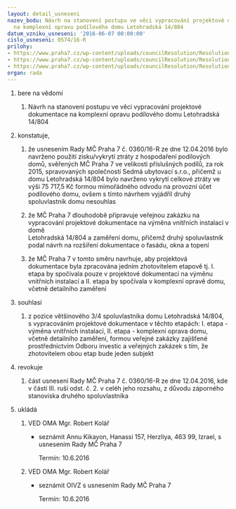 ```yaml
---
layout: detail_usneseni
nazev_bodu: Návrh na stanovení postupu ve věci vypracování projektové dokumentace
  na komplexní opravu podílového domu Letohradská 14/804
datum_vzniku_usneseni: '2016-06-07 00:00:00'
cislo_usneseni: 0574/16-R
prilohy:
- https://www.praha7.cz/wp-content/uploads/councilResolution/Resolutions/27802/export/DZ_PDLet804~70074.docx
- https://www.praha7.cz/wp-content/uploads/councilResolution/Resolutions/27802/export/02_PDLet804~70073.pdf
- https://www.praha7.cz/wp-content/uploads/councilResolution/Resolutions/27802/export/export~298535.pdf
organ: rada
---
```

<ol id="urzList" class="urzList_view"><li id="" class="urzClass1"><span name="1">bere na vědomí</span><ol class="urzOlClass"><li style="text-align: left;" id="" class="urzClass2"><span><p>Návrh na stanovení postupu ve věci vypracování projektové dokumentace na komplexní opravu podílového domu Letohradská 14/804</p></span></li></ol></li><li id="" class="urzClass1"><span name="50">konstatuje,</span><ol class="urzOlClass"><li style="text-align: left;" id="" class="urzClass2"><span><p>že usnesením Rady MČ Praha 7 č. 0360/16-R ze dne 12.04.2016 bylo navrženo použití zisku/vykrytí ztráty z hospodaření podílových domů, svěřených MČ Praha 7 ve velikosti příslušných podílů, za rok 2015, spravovaných společností Sedmá ubytovací s.r.o., přičemž u domu Letohradská 14/804 bylo navrženo vykrytí celkové ztráty ve výši 75 717,5 Kč formou mimořádného odvodu na provozní účet podílového domu, ovšem s tímto návrhem vyjádřil druhý spoluvlastník domu nesouhlas<br></p></span></li><li style="text-align: left;" id="" class="urzClass2"><span><p>že MČ Praha 7 dlouhodobě připravuje veřejnou zakázku na vypracování projektové dokumentace na výměna vnitřních instalací v domě<br>Letohradská 14/804 a zaměření domu, přičemž druhý spoluvlastník podal návrh na rozšíření dokumentace o fasádu, okna a topení<br></p></span></li><li style="text-align: left;" id="" class="urzClass2"><span><p>že MČ Praha 7 v tomto směru navrhuje, aby projektová dokumentace byla zpracována jedním zhotovitelem etapově tj. I. etapa by spočívala pouze v projektové dokumentaci na výměnu vnitřních instalací a II. etapa by spočívala v komplexní opravě domu, včetně detailního zaměření<br></p></span></li></ol></li><li id="" class="urzClass1"><span name="26">souhlasí</span><ol class="urzOlClass"><li style="text-align: left;" id="" class="urzClass2"><span><p>z pozice většinového 3/4 spoluvlastníka domu Letohradská 14/804, s vypracováním projektové dokumentace v těchto etapách: I. etapa - výměna vnitřních instalací, II. etapa - komplexní oprava domu, včetně detailního zaměření, formou veřejné zakázky zajišťené prostřednictvím Odboru investic a veřejných zakázek s tím, že zhotovitelem obou etap bude jeden subjekt<br></p></span></li></ol></li><li id="" class="urzClass1"><span name="21">revokuje</span><ol class="urzOlClass"><li style="text-align: left;" id="" class="urzClass2"><span><p>část usnesení Rady MČ Praha 7 č. 0360/16-R ze dne 12.04.2016, kde v části III. ruší odst. č. 2. v celéh jeho rozsahu, z důvodu záporného stanoviska druhého spoluvlastníka</p></span></li></ol></li><li class="urzClass1" id="urzUkoly"><span name="1">ukládá</span><ol class="urzOlClass"><li class="urzClass2"><span><p>VED OMA Mgr. Robert Kolář</p></span><ul class="urzUlClass"><li class="urzClass3"><span><p>seznámit Annu Kikayon, Hanassi 157, Herzliya, 463 99, Izrael, s usnesením Rady MČ Praha 7</p></span><span class="urzUkolTermin">  Termín:&nbsp;10.6.2016</span></li></ul></li><li class="urzClass2"><span><p>VED OMA Mgr. Robert Kolář</p></span><ul class="urzUlClass"><li class="urzClass3"><span><p>seznámit OIVZ s usnesením Rady MČ Praha 7</p></span><span class="urzUkolTermin">  Termín:&nbsp;10.6.2016</span></li></ul></li></ol></li></ol>